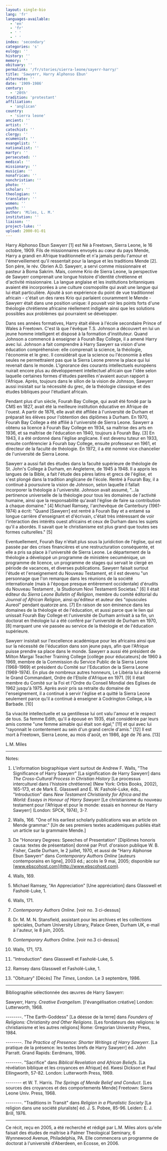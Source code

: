 ```yaml
---
layout: single-bio
lang: 'fr'
languages-available:
  - 'en'
  - 'fr'
  - ' '
  - ' '
index: 'secondary'
categories: 's'
eulogy: ''
history: ''
memory: ''
obituary: ''
permalink: '/fr/stories/sierra-leone/sayerr-harry/'
title: 'Sawyerr, Harry Alphonso Ebun'
alternate: ''
date: '1909-1986'
century:
  - '20th'
tradition: 'protestant'
affiliation:
  - 'anglican'
country:
  - 'sierra leone'
ancient: ''
artist: ''
catechist: ''
clergy: ''
ecumenist: ''
evangelist: ''
nationalist: ''
martyr: ''
persecuted: ''
medical: ''
missionary: ''
musician: ''
nonafrican: ''
nonchristian: ''
photo: ''
scholar: ''
theologian: ''
translator: ''
women: ''
youth: ''
author: 'Miles, L. M.'
institution: ''
liaison: ''
project-luke: ''
upload: 2000-01-01
---
```



Harry Alphonso Ebun Sawyerr [1] est Né à Freetown, Sierra Leone, le 16 octobre, 1909. Fils de missionnaires envoyés au cœur du pays Mende, Harry a grandi en Afrique traditionnelle et n'a jamais perdu l'amour et l'émerveillement qu'il ressentait pour la langue et les traditions Mende [2]. Son père, le rév. Obrien A.D. Sawyerr, a servi comme missionnaire et pasteur à Boma Sakrim. Mais, comme Krio de Sierra Leone, la perspective de Sawyerr comprenait une longue histoire d'identité chrétienne et d'activité missionnaire. La langue anglaise et les institutions britanniques avaient été incorporées à une culture cosmopolite qui avait une langue qui lui était particulière. Ajouté à son expérience du point de vue traditionnel africain - c'était un des rares Krio qui parlaient couramment le Mende - Sawyerr était dans une position unique: il pouvait voir les points forts d'une théologie chrétienne africaine réellement indigène ainsi que les solutions possibles aux problèmes qui pourraient se développer.

Dans ses années formatives, Harry était élève à l'école secondaire Prince of Wales à Freetown. C'est là que l'évêque T.S. Johnson a découvert en lui un jeune homme intelligent et disposé à la formation d'instituteur. Quand Johnson a commencé à enseigner à Fourah Bay College, il a amené Harry avec lui. Johnson a fait comprendre à Harry Sawyerr sa vision d'une éducation compréhensive: elle comprenait la science, la théologie, l'économie et le grec. Il considérait que la science ou l'économie à elles seules ne permettraient pas que la Sierra Leone prenne la place qui lui revenait dans le monde. L'ignorance des courants intellectuels européens nuirait encore plus au développement intellectuel africain que l'idée selon laquelle certaines formes d'études pareilles n'avaient aucun rapport à l'Afrique. Après, toujours dans le sillon de la vision de Johnson, Sawyerr aussi insistait sur la nécessité du grec, de la théologie classique et des études bibliques pour l'étudiant africain.

Pendant plus d'un siècle, Fourah Bay College, qui avait été fondé par la CMS en 1827, avait été la meilleure institution éducative en Afrique de l'ouest. A partir de 1876, elle avait été affiliée à l'université de Durham et préparait les élèves pour l'obtention des diplômes à Durham. En 1970, Fourah Bay College a été affilié à l'université de Sierra Leone. Sawyerr a obtenu sa licence à Fourah Bay College en 1934, sa maîtrise des arts en 1936, et sa maîtrise de l'éducation en 1940, toujours à Fourah Bay. [3] En 1943, il a été ordonné dans l'église anglicane. Il est devenu tuteur en 1933, ensuite conférencier à Fourah bay College, ensuite professeur en 1961, et directeur de la faculté de théologie. En 1972, il a été nommé vice chancelier de l'université de Sierra Leone.

Sawyerr a aussi fait des études dans la faculté supérieure de théologie de St. John's College à Durham, en Angleterre, de 1945 à 1948. Il a appris les langues de la Bible, a fait l'étude des pères latins et grecs de l'église, et s'est plongé dans la tradition anglicane de l'école. Rentré à Fourah Bay, il a continué à poursuivre la vision de Johnson, selon laquelle il fallait incorporer la théologie à l'université. Johnson avait assumé, "...la pertinence universelle de la théologie pour tous les domaines de l'activité humaine, ainsi que la responsabilité qu'avait l'église de faire sa contribution à chaque domaine." [4] Michael Ramsey, l'archevêque de Canterbury (1961-1974) a écrit: "Quand [Sawyerr] est rentré à Fourah Bay et a entamé sa longue carrière d'enseignant et d'écrivain, c'était très intéressant de voir l'interaction des intérêts ouest africains et ceux de Durham dans les sujets qu'il a abordés. Il savait que le christianisme est plus grand que toutes ses formes culturelles." [5]

Eventuellement, Fourah Bay n'était plus sous la juridiction de l'église, qui est passée par des crises financières et une restructuration conséquente, et elle a pris sa place à l'université de Sierra Leone. Le département de la théologie a développé un programme de ministère oecuménique, un programme de licence, un programme de stages qui servait le clergé en période de vacances, et diverses publications. Sawyerr faisait surtout l'étude et l'enseignement du Nouveau Testament, et il est devenu "un personnage que l'on remarque dans les réunions de la société internationale (mais à l'époque presque entièrement occidentale) d'érudits du Nouveau Testament , la Studiorum Novi Testamenti Societas." [6] Il était éditeur du *Sierra Leone Bulletin of Religion*, membre du comité éditorial du *Journal of African Religion*, ainsi qu'éditeur et auteur des "opuscules Aureol" pendant quatorze ans. [7] En raison de son éminence dans les domaines de la théologie et de l'éducation, et aussi parce que le lien qui unissait Fourah Bay College et l'université de Durham arrivait à sa fin, un doctorat en théologie lui a été conféré par l'université de Durham en 1970, [8] marquant une vie passée au service de la théologie et de l'éducation supérieure.

Sawyerr insistait sur l'excellence académique pour les africains ainsi que sur la nécessité de l'éducation dans son jeune pays, afin que l'Afrique puisse prendre sa place dans le monde. Sawyerr a aussi été président de Milton Margai Teacher Training College [collège pour éducateurs] de 1960 à 1969, membre de la Commission du Service Public de la Sierra Leone (1968-1969) et président du Comité sur l'Education de la Sierra Leone (1969-1974). En plus de nombreux autres honneurs, Le Libéria lui a décerné le Grand Commandant, Ordre de l'Etoile d'Afrique en 1971. [9] Il était membre du Comité sur la Foi et l'Ordre du Conseil Mondial des Eglises de 1962 jusqu'à 1975. Après avoir pris sa retraite du domaine de l'enseignement, il a continué à servir l'église et a quitté la Sierra Leone seulement parce qu'il a continué à enseigner à Codrington College, à la Barbade. [10]

Sa vivacité intellectuelle et sa gentillesse lui ont valu l'amour et le respect de tous. Sa femme Edith, qu'il a épousé en 1935, était considérée par leurs amis comme "une femme aimable qui était son égal," [11] et qui avec lui "rayonnait le contentement au sein d'un grand cercle d'amis." [12] Il est mort à Freetown, Sierra Leone, au mois d'août, en 1986, âgé de 76 ans. [13]

L.M. Miles

---

Notes:

1. L'information biographique vient surtout de Andrew F. Walls, "The Significance of Harry Sawyerr" [La signification de Harry Sawyerr] dans *The Cross-Cultural Process in Christian History* [Le processus interculturel dans l'histoire chrétienne] (New York: Orbis Books, 2002), 165-173, et de Mark E. Glasswell and E. W. Fasholé-Luke, éds., "Introduction" dans *New Testament Christianity for Africa and the World: Essays in Honour of Harry Sawyerr* [Le christianisme du nouveau testament pour l'Afrique et pour le monde: essais en honneur de Harry Sawyerr] (London: SPCK, 1974), 3-7.

2. Walls, 166. "One of his earliest scholarly publications was an article on Mende grammar." [Un de ses premiers textes académiques publiés était un article sur la grammaire Mende.]

3. De "Honorary Degrees: Speeches of Presentation" [Diplômes honoris causa: textes de présentation] donné par Prof. d'oraison publique W. B. Fisher, Castle Durham, le 2 juillet, 1970, et aussi de "Harry Alphonse Ebun Sawyerr" dans *Contemporary Authors Online* [auteurs contemporains en ligne], 2003 éd.; accès le 9 mai, 2005; disponible sur [www.ebscohost.com](http://www.ebscohost.com).

4. Walls, 169.

5. Michael Ramsey, "An Appreciation" [Une appréciation] dans Glasswell et Fasholé-Luke, 1.

6. Walls, 171.

7. *Contemporary Authors Online*. [voir no. 3 ci-dessus]

8. Dr. M. M. N. Stansfield, assistant pour les archives et les collections spéciales, Durham University Library, Palace Green, Durham UK, e-mail à l'auteur, le 8 juin, 2005.

9. *Contemporary Authors Online*. [voir no.3 ci-dessus]

10. Walls, 171, 173.

11. "Introduction" dans Glasswell et Fasholé-Luke, 5.

12. Ramsey dans Glasswell et Fasholé-Luke, 1.

13. "Obituary" [Décès] *The Times*, London. Le 3 septembre, 1986.

---

Bibliographie sélectionnée des œuvres de Harry Sawyerr:

Sawyerr, Harry. *Creative Evangelism*. [l'évangélisation créative] London: Lutterworth, 1968.

--------. "The Earth-Goddess" [La déesse de la terre] dans *Founders of Religions: Christianity and Other Religions*. [Les fondateurs des religions: le christianisme et les autres religions] Rome: Gregorian University Press, 1984.

--------. *The Practice of Presence: Shorter Writings of Harry Sawyerr*. [La pratique de la présence: les textes brefs de Harry Sawyerr] éd. John Parratt. Grand Rapids: Eerdmans, 1996.

--------. "Sacrifice" dans *Biblical Revelation and African Beliefs*. [La révélation biblique et les croyances en Afrique] éd. Kwesi Dickson et Paul Ellingworth, 57-82. London: Lutterworth Press, 1969.

-------- et W. T. Harris. *The Springs of Mende Belief and Conduct*. [Les sources des croyances et des comportements Mende] Freetown: Sierra Leone Univ. Press, 1968.

--------. "Traditions in Transit" dans *Religion in a Pluralistic Society* [La religion dans une société pluraliste] éd. J. S. Pobee, 85-96. Leiden: E. J. Brill, 1976.

---

Ce récit, reçu en 2005, a été recherché et rédigé par L.M. Miles alors qu'elle faisait des études de maîtrise à Palmer Theological Seminary, 6 Wynnewood Avenue, Philadelphia, PA.  Elle commencera un programme de doctorat à l'université d'Aberdeen, en Ecosse, en 2006.